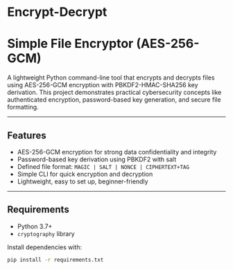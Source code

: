 # Encrypt-Decrypt
# Simple File Encryptor (AES-256-GCM)

A lightweight Python command-line tool that encrypts and decrypts files using AES-256-GCM encryption with PBKDF2-HMAC-SHA256 key derivation. This project demonstrates practical cybersecurity concepts like authenticated encryption, password-based key generation, and secure file formatting.

---

## Features
- AES-256-GCM encryption for strong data confidentiality and integrity  
- Password-based key derivation using PBKDF2 with salt  
- Defined file format: `MAGIC | SALT | NONCE | CIPHERTEXT+TAG`  
- Simple CLI for quick encryption and decryption  
- Lightweight, easy to set up, beginner-friendly

---

## Requirements
- Python 3.7+  
- `cryptography` library

Install dependencies with:
```bash
pip install -r requirements.txt
